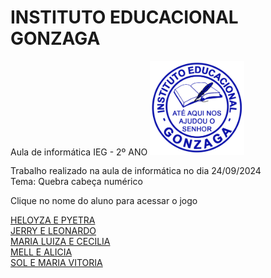 # INSTITUTO EDUCACIONAL GONZAGA
Aula de informática IEG - 2º ANO
<img src="LOGO PNG.png" width="30%">

<p>Trabalho realizado na aula de informática no dia 24/09/2024<br>
Tema: Quebra cabeça numérico<br>

Clique no nome do aluno para acessar o jogo</p>
<a href="https://silvalaine.github.io/2-ano_IEG/HELOYZA_E_PYETRA/">HELOYZA E PYETRA</a><br>
<a href="https://silvalaine.github.io/2-ano_IEG/JERRY_E_LEONARDO/">JERRY E LEONARDO</a><br>
<a href="https://silvalaine.github.io/2-ano_IEG/MARIA_LUIZA_E_CECILIA/">MARIA LUIZA E CECILIA</a><br>
<a href="https://silvalaine.github.io/2-ano_IEG/MELL_E_ALICIA/">MELL E ALICIA</a><br>
<a href="https://silvalaine.github.io/2-ano_IEG/SOL_E_MARIA_VITORIA/">SOL E MARIA VITORIA</a><br>

